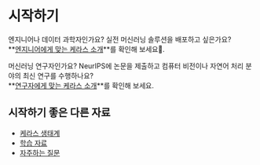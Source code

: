 # 시작하기


엔지니어나 데이터 과학자인가요? 실전 머신러닝 솔루션을 배포하고 싶은가요?<br>
**[엔지니어에게 맞는 케라스 소개](/getting_started/intro_to_keras_for_engineers)**를 확인해 보세요.

머신러닝 연구자인가요? NeurIPS에 논문을 제출하고 컴퓨터 비전이나 자연어 처리 분야의 최신 연구를 수행하나요?<br>
**[연구자에게 맞는 케라스 소개](/getting_started/intro_to_keras_for_researchers)**를 확인해 보세요.


## 시작하기 좋은 다른 자료

- [케라스 생태계](/getting_started/ecosystem)
- [학습 자료](/getting_started/learning_resources)
- [자주하는 질문](/getting_started/faq)
